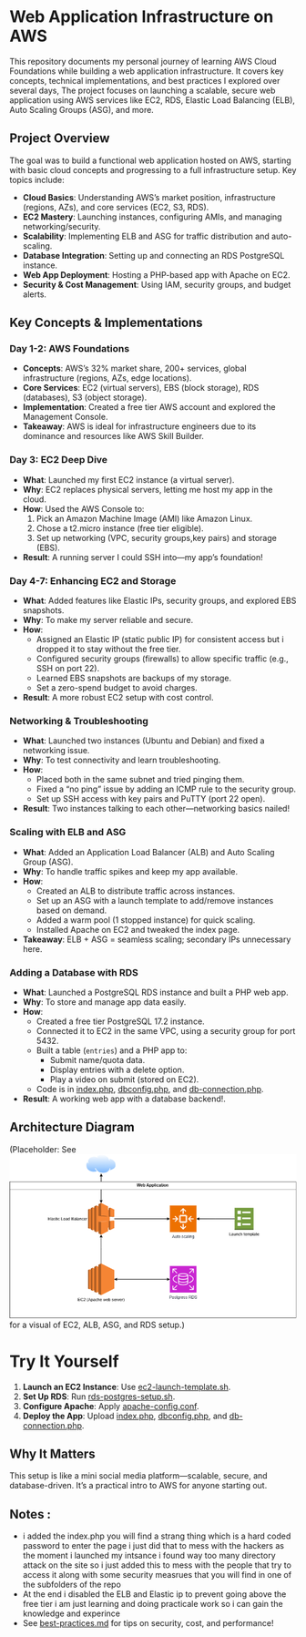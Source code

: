# Web Application Infrastructure on AWS

This repository documents my personal journey of learning AWS Cloud Foundations while building a web application infrastructure. It covers key concepts, technical implementations, and best practices I explored over several days, The project focuses on launching a scalable, secure web application using AWS services like EC2, RDS, Elastic Load Balancing (ELB), Auto Scaling Groups (ASG), and more.

## Project Overview

The goal was to build a functional web application hosted on AWS, starting with basic cloud concepts and progressing to a full infrastructure setup. Key topics include:
- **Cloud Basics**: Understanding AWS’s market position, infrastructure (regions, AZs), and core services (EC2, S3, RDS).
- **EC2 Mastery**: Launching instances, configuring AMIs, and managing networking/security.
- **Scalability**: Implementing ELB and ASG for traffic distribution and auto-scaling.
- **Database Integration**: Setting up and connecting an RDS PostgreSQL instance.
- **Web App Deployment**: Hosting a PHP-based app with Apache on EC2.
- **Security & Cost Management**: Using IAM, security groups, and budget alerts.

## Key Concepts & Implementations

### Day 1-2: AWS Foundations
- **Concepts**: AWS’s 32% market share, 200+ services, global infrastructure (regions, AZs, edge locations).
- **Core Services**: EC2 (virtual servers), EBS (block storage), RDS (databases), S3 (object storage).
- **Implementation**: Created a free tier AWS account and explored the Management Console.
- **Takeaway**: AWS is ideal for infrastructure engineers due to its dominance and resources like AWS Skill Builder.

### Day 3: EC2 Deep Dive
- **What**: Launched my first EC2 instance (a virtual server).
- **Why**: EC2 replaces physical servers, letting me host my app in the cloud.
- **How**: Used the AWS Console to:
  1. Pick an Amazon Machine Image (AMI) like Amazon Linux.
  2. Chose a t2.micro instance (free tier eligible).
  3. Set up networking (VPC, security groups,key pairs) and storage (EBS).
- **Result**: A running server I could SSH into—my app’s foundation!

### Day 4-7: Enhancing EC2 and Storage
- **What**: Added features like Elastic IPs, security groups, and explored EBS snapshots.
- **Why**: To make my server reliable and secure.
- **How**: 
  - Assigned an Elastic IP (static public IP) for consistent access but i dropped it to stay without the free tier.
  - Configured security groups (firewalls) to allow specific traffic (e.g., SSH on port 22).
  - Learned EBS snapshots are backups of my storage.
  - Set a zero-spend budget to avoid charges.
- **Result**: A more robust EC2 setup with cost control.

### Networking & Troubleshooting
- **What**: Launched two instances (Ubuntu and Debian) and fixed a networking issue.
- **Why**: To test connectivity and learn troubleshooting.
- **How**: 
  - Placed both in the same subnet and tried pinging them.
  - Fixed a “no ping” issue by adding an ICMP rule to the security group.
  - Set up SSH access with key pairs and PuTTY (port 22 open).
- **Result**: Two instances talking to each other—networking basics nailed!

### Scaling with ELB and ASG
- **What**: Added an Application Load Balancer (ALB) and Auto Scaling Group (ASG).
- **Why**: To handle traffic spikes and keep my app available.
- **How**: 
  - Created an ALB to distribute traffic across instances.
  - Set up an ASG with a launch template to add/remove instances based on demand.
  - Added a warm pool (1 stopped instance) for quick scaling.
  - Installed Apache on EC2 and tweaked the index page.
- **Takeaway**: ELB + ASG = seamless scaling; secondary IPs unnecessary here.

### Adding a Database with RDS
- **What**: Launched a PostgreSQL RDS instance and built a PHP web app.
- **Why**: To store and manage app data easily.
- **How**: 
  - Created a free tier PostgreSQL 17.2 instance.
  - Connected it to EC2 in the same VPC, using a security group for port 5432.
  - Built a table (`entries`) and a PHP app to:
    - Submit name/quota data.
    - Display entries with a delete option.
    - Play a video on submit (stored on EC2).
  - Code is in [index.php](code/index.php), [dbconfig.php](code/dbconfig.php), and [db-connection.php](code/db-connection.php).
- **Result**: A working web app with a database backend!.



## Architecture Diagram

(Placeholder: See ![web-app-architecture.png](./diagrams/web-app-architecture.png) for a visual of EC2, ALB, ASG, and RDS setup.)

# Try It Yourself

1. **Launch an EC2 Instance**: Use [ec2-launch-template.sh](configs/ec2-launch-template.sh).
2. **Set Up RDS**: Run [rds-postgres-setup.sh](configs/rds-postgres-setup.sh).
3. **Configure Apache**: Apply [apache-config.conf](configs/apache-config.conf).
4. **Deploy the App**: Upload [index.php](code/index.php), [dbconfig.php](code/dbconfig.php), and [db-connection.php](code/db-connection.php).

## Why It Matters

This setup is like a mini social media platform—scalable, secure, and database-driven. It’s a practical intro to AWS for anyone starting out.



## Notes :
 - i added the index.php you will find a strang thing which is a hard coded password to enter the page i just did that to mess with the hackers as the moment i launched my intsance i found way too many directory attack on the site so i just added this to mess with the people that try to access it along with some security measrues that you will find in one of the subfolders of the repo
 - At the end i disabled the ELB and Elastic ip to prevent going above the free tier i am just learning and doing practicale work so i can gain the knowledge and experince
 - See [best-practices.md](best-practices.md) for tips on security, cost, and performance!